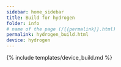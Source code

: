 ```yaml
---
sidebar: home_sidebar
title: Build for hydrogen
folder: info
# name of the page (/{{permalink}}.html)
permalink: hydrogen_build.html
device: hydrogen
---
```

{% include templates/device_build.md %}
